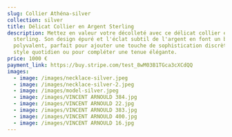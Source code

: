 ```yaml
---
slug: Collier Athéna-silver
collection: silver
title: Délicat Collier en Argent Sterling
description: Mettez en valeur votre décolleté avec ce délicat collier en argent
  sterling. Son design épuré et l'éclat subtil de l'argent en font un bijou
  polyvalent, parfait pour ajouter une touche de sophistication discrète à votre
  style quotidien ou pour compléter une tenue élégante.
price: 1000 €
payment_link: https://buy.stripe.com/test_8wM03B1TGca3cXCdQQ
images:
  - image: /images/necklace-silver.jpeg
  - image: /images/necklace-silver-2.jpeg
  - image: /images/model-silver.jpeg
  - image: /images/VINCENT ARNOULD 384.jpg
  - image: /images/VINCENT ARNOULD 22.jpg
  - image: /images/VINCENT ARNOULD 383.jpg
  - image: /images/VINCENT ARNOULD 400.jpg
  - image: /images/VINCENT ARNOULD 16.jpg
---
```

